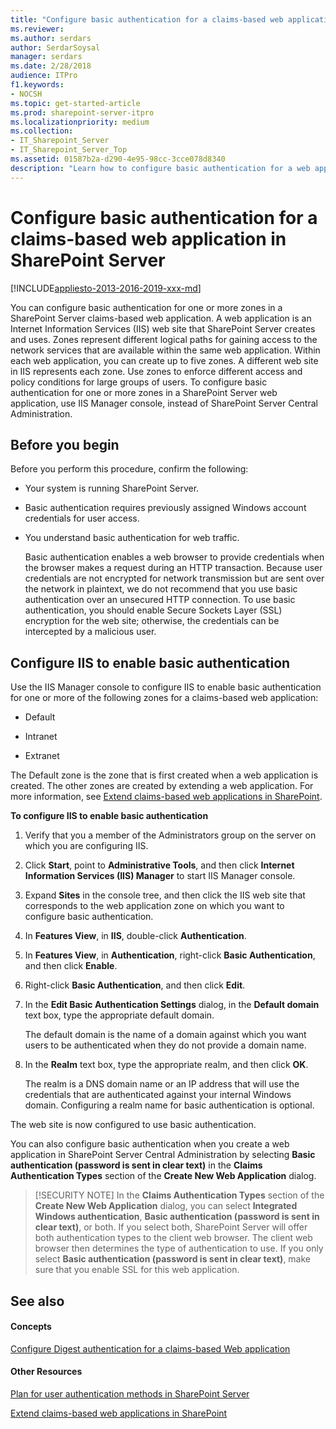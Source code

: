 ```yaml
---
title: "Configure basic authentication for a claims-based web application in SharePoint Server"
ms.reviewer: 
ms.author: serdars
author: SerdarSoysal
manager: serdars
ms.date: 2/28/2018
audience: ITPro
f1.keywords:
- NOCSH
ms.topic: get-started-article
ms.prod: sharepoint-server-itpro
ms.localizationpriority: medium
ms.collection:
- IT_Sharepoint_Server
- IT_Sharepoint_Server_Top
ms.assetid: 01587b2a-d290-4e95-98cc-3cce078d8340
description: "Learn how to configure basic authentication for a web application that uses claims-based authentication in SharePoint Server."
---
```


# Configure basic authentication for a claims-based web application in SharePoint Server

[!INCLUDE[appliesto-2013-2016-2019-xxx-md](../includes/appliesto-2013-2016-2019-xxx-md.md)] 
  
You can configure basic authentication for one or more zones in a SharePoint Server claims-based web application. A web application is an Internet Information Services (IIS) web site that SharePoint Server creates and uses. Zones represent different logical paths for gaining access to the network services that are available within the same web application. Within each web application, you can create up to five zones. A different web site in IIS represents each zone. Use zones to enforce different access and policy conditions for large groups of users. To configure basic authentication for one or more zones in a SharePoint Server web application, use IIS Manager console, instead of SharePoint Server Central Administration.
  
## Before you begin
<a name="begin"> </a>

Before you perform this procedure, confirm the following:
  
- Your system is running SharePoint Server.
    
- Basic authentication requires previously assigned Windows account credentials for user access.
    
- You understand basic authentication for web traffic.
    
    Basic authentication enables a web browser to provide credentials when the browser makes a request during an HTTP transaction. Because user credentials are not encrypted for network transmission but are sent over the network in plaintext, we do not recommend that you use basic authentication over an unsecured HTTP connection. To use basic authentication, you should enable Secure Sockets Layer (SSL) encryption for the web site; otherwise, the credentials can be intercepted by a malicious user.
    
## Configure IIS to enable basic authentication
<a name="Section2"> </a>

Use the IIS Manager console to configure IIS to enable basic authentication for one or more of the following zones for a claims-based web application:
  
- Default
    
- Intranet
    
- Extranet
    
The Default zone is the zone that is first created when a web application is created. The other zones are created by extending a web application. For more information, see [Extend claims-based web applications in SharePoint](./extend-a-claims-based-web-application.md).
  
 **To configure IIS to enable basic authentication**
  
1. Verify that you a member of the Administrators group on the server on which you are configuring IIS.
    
2. Click **Start**, point to **Administrative Tools**, and then click **Internet Information Services (IIS) Manager** to start IIS Manager console. 
    
3. Expand **Sites** in the console tree, and then click the IIS web site that corresponds to the web application zone on which you want to configure basic authentication. 
    
4. In **Features View**, in **IIS**, double-click **Authentication**.
    
5. In **Features View**, in **Authentication**, right-click **Basic Authentication**, and then click **Enable**.
    
6. Right-click **Basic Authentication**, and then click **Edit**.
    
7. In the **Edit Basic Authentication Settings** dialog, in the **Default domain** text box, type the appropriate default domain. 
    
    The default domain is the name of a domain against which you want users to be authenticated when they do not provide a domain name.
    
8. In the **Realm** text box, type the appropriate realm, and then click **OK**.
    
    The realm is a DNS domain name or an IP address that will use the credentials that are authenticated against your internal Windows domain. Configuring a realm name for basic authentication is optional.
    
The web site is now configured to use basic authentication.
  
You can also configure basic authentication when you create a web application in SharePoint Server Central Administration by selecting **Basic authentication (password is sent in clear text)** in the **Claims Authentication Types** section of the **Create New Web Application** dialog. 
  
> [!SECURITY NOTE]
> In the **Claims Authentication Types** section of the **Create New Web Application** dialog, you can select **Integrated Windows authentication**, **Basic authentication (password is sent in clear text)**, or both. If you select both, SharePoint Server will offer both authentication types to the client web browser. The client web browser then determines the type of authentication to use. If you only select **Basic authentication (password is sent in clear text)**, make sure that you enable SSL for this web application. 
  
## See also
<a name="Section2"> </a>

#### Concepts

[Configure Digest authentication for a claims-based Web application](configure-digest-authentication-for-a-claims-based-web-application.md)
#### Other Resources

[Plan for user authentication methods in SharePoint Server](../security-for-sharepoint-server/plan-user-authentication.md)
  
[Extend claims-based web applications in SharePoint](./extend-a-claims-based-web-application.md)